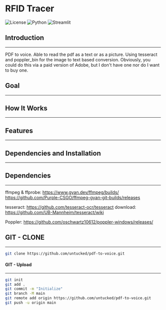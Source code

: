 # RFID Tracer
![License](https://img.shields.io/badge/license-MIT-blue.svg)
![Python](https://img.shields.io/badge/python-3.8%2B-blue.svg)
![Streamlit](https://img.shields.io/badge/Streamlit-1.25.0-blue.svg)


## Introduction
------------

PDF to voice.
Able to read the pdf as a text or as a picture. Using tesseract and poppler_bin for the image to text based conversion. Obviously, you could do this via a paid version of Adobe, but I don't have one nor do I want to buy one.

## Goal
------------


## How It Works
------------


## Features
------------


## Dependencies and Installation
----------------------------


## Dependencies 
----------------------------

ffmpeg & ffprobe:
https://www.gyan.dev/ffmpeg/builds/
https://github.com/Purple-CSGO/ffmpeg-gyan-git-builds/releases

tesseract:
https://github.com/tesseract-ocr/tesseract
download: https://github.com/UB-Mannheim/tesseract/wiki

Poppler:
https://github.com/oschwartz10612/poppler-windows/releases/

## GIT - CLONE
----------------------------
``` bash
git clone https://github.com/untucked/pdf-to-voice.git
```

#### GIT - Upload
----------------------------
``` bash
git init
git add .
git commit -m "Initialize"
git branch -M main
git remote add origin https://github.com/untucked/pdf-to-voice.git
git push -u origin main
```
